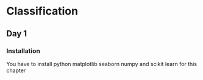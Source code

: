 # Classification
## Day 1  
### Installation 
You have to install python matplotlib seaborn numpy and scikit learn for this chapter